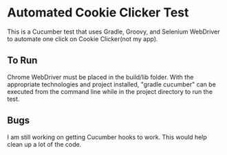 # Automated Cookie Clicker Test
This is a Cucumber test that uses Gradle, Groovy, and Selenium WebDriver to automate one click on Cookie Clicker(not my app).

## To Run
Chrome WebDriver must be placed in the build/lib folder.
With the appropriate technologies and project installed, "gradle cucumber" can be executed from the command line while in the project directory to run the test.

## Bugs
I am still working on getting Cucumber hooks to work. This would help clean up a lot of the code.

